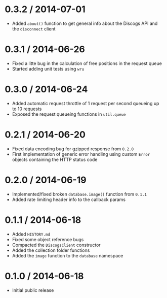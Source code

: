 0.3.2 / 2014-07-01
==================
  * Added `about()` function to get general info about the Discogs API and the `disconnect` client

0.3.1 / 2014-06-26
==================
  * Fixed a litte bug in the calculation of free positions in the request queue
  * Started adding unit tests using `wru`

0.3.0 / 2014-06-24
==================
  * Added automatic request throttle of 1 request per second queueing up to 10 requests
  * Exposed the request queueing functions in `util.queue`

0.2.1 / 2014-06-20
==================
  * Fixed data encoding bug for gzipped response from `0.2.0`
  * First implementation of generic error handling using custom `Error` objects containing the HTTP status code

0.2.0 / 2014-06-19
==================
  * Implemented/fixed broken `database.image()` function from `0.1.1`
  * Added rate limiting header info to the callback params

0.1.1 / 2014-06-18
==================
  * Added `HISTORY.md`
  * Fixed some object reference bugs 
  * Compacted the `DiscogsClient` constructor
  * Added the collection folder functions
  * Added the `image` function to the `database` namespace

0.1.0 / 2014-06-18
==================
  * Initial public release